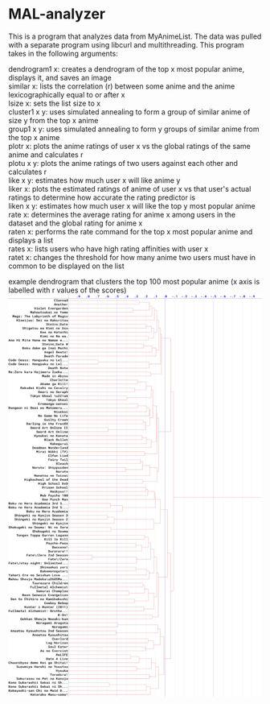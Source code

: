 # MAL-analyzer
This is a program that analyzes data from MyAnimeList. The data was pulled with a separate program using libcurl and multithreading. This program takes in the following arguments:  

dendrogram1 x: creates a dendrogram of the top x most popular anime, displays it, and saves an image  
similar x: lists the correlation (r) between some anime and the anime lexicographically equal to or after x  
lsize x: sets the list size to x  
cluster1 x y: uses simulated annealing to form a group of similar anime of size y from the top x anime  
group1 x y: uses simulated annealing to form y groups of similar anime from the top x anime  
plotr x: plots the anime ratings of user x vs the global ratings of the same anime and calculates r  
plotu x y: plots the anime ratings of two users against each other and calculates r  
like x y: estimates how much user x will like anime y  
liker x: plots the estimated ratings of anime of user x vs that user's actual ratings to determine how accurate the rating predictor is  
liken x y: estimates how much user x will like the top y most popular anime  
rate x: determines the average rating for anime x among users in the dataset and the global rating for anime x  
raten x: performs the rate command for the top x most popular anime and displays a list  
rates x: lists users who have high rating affinities with user x  
ratet x: changes the threshold for how many anime two users must have in common to be displayed on the list

example dendrogram that clusters the top 100 most popular anime (x axis is labelled with r values of the scores)
![alt text](https://github.com/kliu31415/MAL-analyzer/blob/master/dendrogram.png?raw=true)
